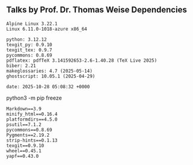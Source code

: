 ## Talks by Prof. Dr. Thomas Weise Dependencies

```
Alpine Linux 3.22.1
Linux 6.11.0-1018-azure x86_64

python: 3.12.12
texgit_py: 0.9.10
texgit_tex: 0.9.7
pycommons: 0.8.69
pdflatex: pdfTeX 3.141592653-2.6-1.40.28 (TeX Live 2025)
biber: 2.21
makeglossaries: 4.7 (2025-05-14)
ghostscript: 10.05.1 (2025-04-29)

date: 2025-10-28 05:08:32 +0000
```

python3 -m pip freeze

```
Markdown==3.9
minify_html==0.16.4
platformdirs==4.5.0
psutil==7.1.2
pycommons==0.8.69
Pygments==2.19.2
strip-hints==0.1.13
texgit==0.9.10
wheel==0.45.1
yapf==0.43.0
```
